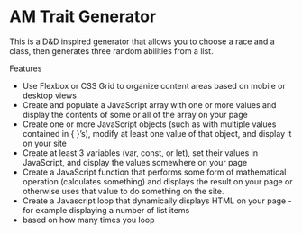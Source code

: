 # AM Trait Generator 

This is a D&D inspired generator that allows you to choose a race and a class, then generates three random abilities from a list. 

Features
- Use Flexbox or CSS Grid to organize content areas based on mobile or desktop views
- Create and populate a JavaScript array with one or more values and display the contents of some or all of the array on your page
- Create one or more JavaScript objects (such as with multiple values contained in { }’s), modify at least one value of that object, and display it on your site
- Create at least 3 variables (var, const, or let), set their values in JavaScript, and display the values somewhere on your page
- Create a JavaScript function that performs some form of mathematical operation (calculates something) and displays the result on your page or  otherwise uses that value to do something on the site.
- Create a Javascript loop that dynamically displays HTML on your page - for example displaying a number of list items <li> based on how many times you loop
